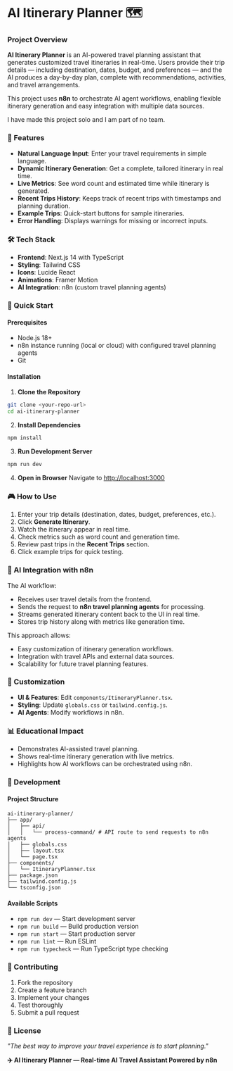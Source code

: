 
# AI Itinerary Planner 🗺️

### Project Overview
**AI Itinerary Planner** is an AI-powered travel planning assistant that generates customized travel itineraries in real-time. Users provide their trip details — including destination, dates, budget, and preferences — and the AI produces a day-by-day plan, complete with recommendations, activities, and travel arrangements.

This project uses **n8n** to orchestrate AI agent workflows, enabling flexible itinerary generation and easy integration with multiple data sources.

I have made this project solo and I am part of no team.

### 🌟 Features
- **Natural Language Input**: Enter your travel requirements in simple language.
- **Dynamic Itinerary Generation**: Get a complete, tailored itinerary in real time.
- **Live Metrics**: See word count and estimated time while itinerary is generated.
- **Recent Trips History**: Keeps track of recent trips with timestamps and planning duration.
- **Example Trips**: Quick-start buttons for sample itineraries.
- **Error Handling**: Displays warnings for missing or incorrect inputs.

### 🛠️ Tech Stack
- **Frontend**: Next.js 14 with TypeScript
- **Styling**: Tailwind CSS
- **Icons**: Lucide React
- **Animations**: Framer Motion
- **AI Integration**: n8n (custom travel planning agents)

### 🚀 Quick Start

#### Prerequisites
- Node.js 18+
- n8n instance running (local or cloud) with configured travel planning agents
- Git

#### Installation

1. **Clone the Repository**
```bash
git clone <your-repo-url>
cd ai-itinerary-planner
```

2. **Install Dependencies**
```bash
npm install
```

3. **Run Development Server**
```bash
npm run dev
```

4. **Open in Browser**
Navigate to [http://localhost:3000](http://localhost:3000)

### 🎮 How to Use
1. Enter your trip details (destination, dates, budget, preferences, etc.).
2. Click **Generate Itinerary**.
3. Watch the itinerary appear in real time.
4. Check metrics such as word count and generation time.
5. Review past trips in the **Recent Trips** section.
6. Click example trips for quick testing.

### 🤖 AI Integration with n8n
The AI workflow:
- Receives user travel details from the frontend.
- Sends the request to **n8n travel planning agents** for processing.
- Streams generated itinerary content back to the UI in real time.
- Stores trip history along with metrics like generation time.

This approach allows:
- Easy customization of itinerary generation workflows.
- Integration with travel APIs and external data sources.
- Scalability for future travel planning features.

### 🎨 Customization
- **UI & Features**: Edit `components/ItineraryPlanner.tsx`.
- **Styling**: Update `globals.css` or `tailwind.config.js`.
- **AI Agents**: Modify workflows in n8n.

### 📊 Educational Impact
- Demonstrates AI-assisted travel planning.
- Shows real-time itinerary generation with live metrics.
- Highlights how AI workflows can be orchestrated using n8n.

### 🔧 Development

#### Project Structure
```
ai-itinerary-planner/
├── app/
│   ├── api/
│   │   └── process-command/ # API route to send requests to n8n agents
│   ├── globals.css
│   ├── layout.tsx
│   └── page.tsx
├── components/
│   └── ItineraryPlanner.tsx
├── package.json
├── tailwind.config.js
└── tsconfig.json
```

#### Available Scripts
- `npm run dev` — Start development server
- `npm run build` — Build production version
- `npm run start` — Start production server
- `npm run lint` — Run ESLint
- `npm run typecheck` — Run TypeScript type checking

### 🤝 Contributing
1. Fork the repository
2. Create a feature branch
3. Implement your changes
4. Test thoroughly
5. Submit a pull request

### 📄 License

*"The best way to improve your travel experience is to start planning."*

**✈️ AI Itinerary Planner — Real-time AI Travel Assistant Powered by n8n**
